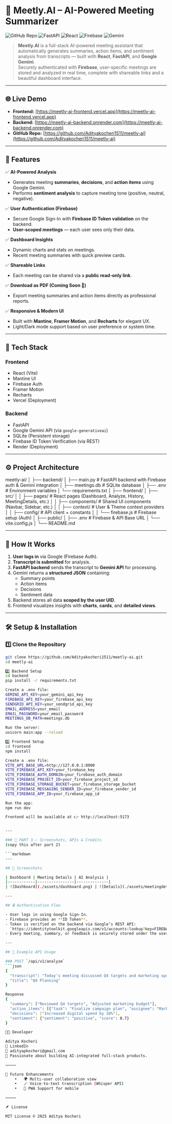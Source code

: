# 🧠 Meetly.AI – AI-Powered Meeting Summarizer

![GitHub Repo](https://img.shields.io/badge/GitHub-Meetly.AI-blue?logo=github)
![FastAPI](https://img.shields.io/badge/Backend-FastAPI-009688?logo=fastapi)
![React](https://img.shields.io/badge/Frontend-React-61DAFB?logo=react)
![Firebase](https://img.shields.io/badge/Auth-Firebase-orange?logo=firebase)
![Gemini](https://img.shields.io/badge/AI-Google%20Gemini-4285F4?logo=google)

> **Meetly.AI** is a full-stack AI-powered meeting assistant that automatically generates summaries, action items, and sentiment analysis from transcripts — built with **React**, **FastAPI**, and **Google Gemini**.  
> Securely authenticated with **Firebase**, user-specific meetings are stored and analyzed in real time, complete with shareable links and a beautiful dashboard interface.

---

## 🌐 Live Demo

- **Frontend:** [https://meetly-ai-frontend.vercel.app](https://meetly-ai-frontend.vercel.app)  
- **Backend:** [https://meetly-ai-backend.onrender.com](https://meetly-ai-backend.onrender.com)  
- **GitHub Repo:** [https://github.com/Adityakocheri1511/meetly-ai](https://github.com/Adityakocheri1511/meetly-ai)

---

## 🚀 Features

✅ **AI-Powered Analysis**
- Generates meeting **summaries**, **decisions**, and **action items** using Google Gemini.
- Performs **sentiment analysis** to capture meeting tone (positive, neutral, negative).

✅ **User Authentication (Firebase)**
- Secure Google Sign-In with **Firebase ID Token validation** on the backend.
- **User-scoped meetings** — each user sees only their data.

✅ **Dashboard Insights**
- Dynamic charts and stats on meetings.
- Recent meeting summaries with quick preview cards.

✅ **Shareable Links**
- Each meeting can be shared via a **public read-only link**.

✅ **Download as PDF (Coming Soon 🚧)**
- Export meeting summaries and action items directly as professional reports.

✅ **Responsive & Modern UI**
- Built with **Mantine**, **Framer Motion**, and **Recharts** for elegant UX.
- Light/Dark mode support based on user preference or system time.
---

## 🧩 Tech Stack

### **Frontend**
- React (Vite)
- Mantine UI
- Firebase Auth
- Framer Motion
- Recharts
- Vercel (Deployment)

### **Backend**
- FastAPI
- Google Gemini API (via `google-generativeai`)
- SQLite (Persistent storage)
- Firebase ID Token Verification (via REST)
- Render (Deployment)

---

## ⚙️ Project Architecture
meetly-ai/
│
├── backend/
│   ├── main.py                # FastAPI backend with Firebase auth & Gemini integration
│   ├── meetings.db            # SQLite database
│   ├── .env                   # Environment variables
│   └── requirements.txt
│
├── frontend/
│   ├── src/
│   │   ├── pages/             # React pages (Dashboard, Analyze, History, MeetingDetails, etc.)
│   │   ├── components/        # Shared UI components (Navbar, Sidebar, etc.)
│   │   ├── context/           # User & Theme context providers
│   │   ├── config/            # API client + constants
│   │   └── firebase.js        # Firebase setup (Auth)
│   ├── public/
│   ├── .env                   # Firebase & API Base URL
│   └── vite.config.js
│
└── README.md

---

## 🧠 How It Works

1. **User logs in** via Google (Firebase Auth).  
2. **Transcript is submitted** for analysis.  
3. **FastAPI backend** sends the transcript to **Gemini API** for processing.  
4. Gemini returns a **structured JSON** containing:  
   - Summary points  
   - Action items  
   - Decisions  
   - Sentiment data  
5. Backend stores all data **scoped by the user UID**.  
6. Frontend visualizes insights with **charts**, **cards**, and **detailed views**.

---

## 🛠️ Setup & Installation

### 1️⃣ Clone the Repository
```bash
git clone https://github.com/Adityakocheri1511/meetly-ai.git
cd meetly-ai

2️⃣ Backend Setup
cd backend
pip install -r requirements.txt

Create a .env file:
GEMINI_API_KEY=your_gemini_api_key
FIREBASE_API_KEY=your_firebase_api_key
SENDGRID_API_KEY=your_sendgrid_api_key
EMAIL_ADDRESS=your_email
EMAIL_PASSWORD=your_email_password
MEETINGS_DB_PATH=meetings.db

Run the server:
uvicorn main:app --reload

3️⃣ Frontend Setup
cd frontend
npm install

Create a .env file:
VITE_API_BASE_URL=http://127.0.0.1:8000
VITE_FIREBASE_API_KEY=your_firebase_key
VITE_FIREBASE_AUTH_DOMAIN=your_firebase_auth_domain
VITE_FIREBASE_PROJECT_ID=your_firebase_project_id
VITE_FIREBASE_STORAGE_BUCKET=your_firebase_storage_bucket
VITE_FIREBASE_MESSAGING_SENDER_ID=your_firebase_sender_id
VITE_FIREBASE_APP_ID=your_firebase_app_id

Run the app:
npm run dev

Frontend will be available at 👉 http://localhost:5173


---

### 🧩 PART 3 — Screenshots, APIs & Credits
(copy this after part 2)

```markdown
---

## 📸 Screenshots

| Dashboard | Meeting Details | AI Analysis |
|------------|----------------|--------------|
| ![Dashboard](./assets/dashboard.png) | ![Details](./assets/meetingdetails.png) | ![AI Analysis](./assets/analysis.png) |

---

## 🔒 Authentication Flow

- User logs in using Google Sign-In.  
- Firebase provides an **ID Token**.  
- Token is verified on the backend via Google’s REST API:  
  `https://identitytoolkit.googleapis.com/v1/accounts:lookup?key=FIREBASE_API_KEY`  
- Every meeting, summary, or feedback is securely stored under the user’s UID.

---

## 🧾 Example API Usage

### POST `/api/v1/analyze`
```json
{
  "transcript": "Today's meeting discussed Q4 targets and marketing spend.",
  "title": "Q4 Planning"
}

Response
{
  "summary": ["Reviewed Q4 targets", "Adjusted marketing budget"],
  "action_items": [{"task": "Finalize campaign plan", "assignee": "Marketing", "due": null}],
  "decisions": ["Increased digital spend by 10%"],
  "sentiment": {"sentiment": "positive", "score": 0.7}
}

👨‍💻 Developer

Aditya Kocheri
💼 LinkedIn￼
📧 adityapkocheri@gmail.com
🚀 Passionate about building AI-integrated full-stack products.

⸻

🏁 Future Enhancements
	•	🌍 Multi-user collaboration view
	•	🪄 Voice-to-text transcription (Whisper API)
	•	📱 PWA Support for mobile

⸻

🪶 License

MIT License © 2025 Aditya Kocheri￼
